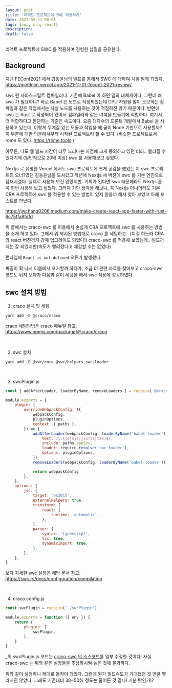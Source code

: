 ```yaml
---
layout: post
title: '리액트 프로젝트에 SWC 적용하기'
date: 2022-05-31 00:01
tags: [swc, cra, react]
description:
draft: false
---
```


리액트 프로젝트에 SWC 를 적용하며 경험한 삽질을 공유한다.


## Background
지난 FEConf2021 에서 강동윤님의 발표를 통해서 SWC 에 대하여 처음 알게 되었다. https://min9nim.vercel.app/2021-11-01-feconf-2021-review/

swc 란 자바스크립트 컴파일러다. 기존에 Babel 이 하던 일의 대체제이다. 그런데 왜 swc 가 필요하냐? 바로 Babel 은 노드로 작성되었는데 CPU 자원을 많이 소모하는 컴파일과 같은 작업에서는 사실 노드를 사용하는 것이 적절하진 않기 때문이다. 반면에 swc 는 Rust 로 작성되어 있어서 컴파일러와 같은 녀석을 만들기에 적합하다. 여기서 더 적합하다고 판단하는 기준은 속도이다. 요즘 대다수의 프론트 개발에서 Babel 을 사용하고 있는데, 이렇게 무게감 있는 모듈과 작업을 왜 굳이 Node 기반으로 사용할까? 이 부분에 대한 의문에서부터 시작된 프로젝트라 할 수 있다. (비슷한 프로젝트로서 rome 도 있다. https://rome.tools )

아무튼, 나도 웹 빌드 시간이 너무 느리다는 지점에 크게 동의하고 있던 터라.. 빨라질 수 있다기에 (일반적으로 20배 이상) swc 를 사용해보고 싶었다.

Nextjs 로 유명한 Vercel 에서도 swc 프로젝트에 크게 공감을 했었는 지 swc 프로젝트의 오너?였던 강동윤님을 모셔갔고 작년에 Nextjs 새 버젼에 swc 를 기본 엔진으로 탑재시켰다. 실제로 사용해 보진 않았지만. 기회가 된다면 swc 때문에라도 Nextjs 를 꼭 힌번 사용해 보고 싶었다. 그러다 가만 생각을 해보니, 꼭 Nextjs 아니더라도 기본 CRA 프로젝트에 swc 를 적용할 수 있는 방법이 있지 않을까 해서 찾아 보았고 아래 포스트를 만났다.

https://jwchang0206.medium.com/make-create-react-app-faster-with-rust-6c75ffa8fdfd

위 글에서는 craco-swc 를 이용해서 손쉽게 CRA 프로젝트에 swc 를 사용하는 방법을 소개 하고 있다. 그래서 위 제시된 방법대로 craco 를 세팅하고.. (이걸 하느라 CRA 와 react 버젼까지 강제 업그레이드 되었다!) craco-swc 를 적용해 보았는데.. 빌드까지는 잘 되었지만(속도가 빨리졌다고 체감할 수는 없었다)

런타임에 `React is not defined` 오류가 발생했다.

짜증이 확 나서 이쯤에서 포기할까 하다가, 조금 더 관련 자료를 찾아보고 craco-swc 코드도 뒤져 보다가 다음과 같이 세팅을 해서 swc 적용에 성공하였다.

## swc 설치 방법
1. craco 설치 및 세팅
```
yarn add -D @craco/craco
```
craco 세팅방법은 craco 매뉴얼 참고. https://www.npmjs.com/package/@craco/craco

<br/>

2. swc 설치 
```
yarn add -D @swc/core @swc/helpers swc-loader
```

<br/>

3. swcPlugin.js

```js
const { addAfterLoader, loaderByName, removeLoaders } = require('@craco/craco')

module.exports = {
    plugin: {
        overrideWebpackConfig: ({
            webpackConfig,
            pluginOptions,
            context: { paths },
        }) => {
            addAfterLoader(webpackConfig, loaderByName('babel-loader'), {
                test: /\.(js|mjs|jsx|ts|tsx)$/,
                include: paths.appSrc,
                loader: require.resolve('swc-loader'),
                options: pluginOptions,
            })
            removeLoaders(webpackConfig, loaderByName('babel-loader'))

            return webpackConfig
        },
    },
    options: {
        jsc: {
            target: 'es2015',
            externalHelpers: true,
            transform: {
                react: {
                    runtime: 'automatic',
                },
            },
            parser: {
                syntax: 'typescript',
                tsx: true,
                dynamicImport: true,
            },
        },
    },
}
```

보다 자세한 swc 설정은 해당 문서 참고. https://swc.rs/docs/configuration/compilation

<br/>

4. craco.config.js

```js
const swcPlugin = require('./swcPlugin')

module.exports = function ({ env }) {
    return {
        plugins: [
            swcPlugin,
        ],
    }
}
```

_위 swcPlugin.js 코드는 [craco-swc 의 소스코드](https://github.com/pradel/create-react-app-swc/blob/main/packages/craco-swc/src/index.js)를 일부 수정한 것이다. 사실 craco-swc 는 위와 같은 설정들을 추상화시켜 놓은 것에 불과하다.


위와 같이 설정하니 제대로 동작이 되었다.
그런데 뭔가 빌드속도가 기대했던 것 만큼 빨라지진 않았다. 그래도 기존대비 30~50% 정도는 줄어든 것 같다! 기분 탓인가!?


